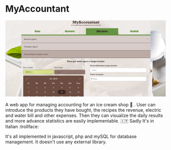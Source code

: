 # MyAccountant

![alt text](https://github.com/MarioBonse/MyAccountant/blob/master/img/myaccountant.PNG "Example")

A web app for managing accounting for an ice cream shop :icecream: .
User can introduce the products they have bought, the recipes the revenue, electric and water bill and other expenses. 
Then they can visualize the daily results and more advance statistics are easily implementable. 
:it: Sadly It's in Italian :trollface: 

It's all implemented in javascript, php and mySQL for database management. It doesn't use any external library. 


